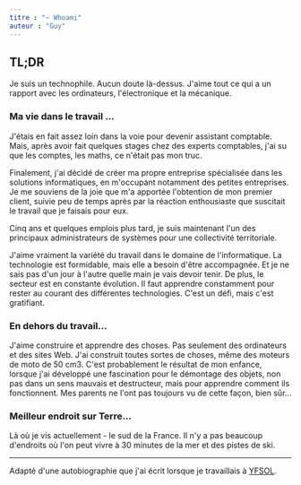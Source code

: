 ```yaml
---
titre : "~ Whoami"
auteur : "Guy"
---
```



## TL;DR

Je suis un technophile. Aucun doute là-dessus. J'aime tout ce qui a un rapport avec les ordinateurs, l'électronique et la mécanique.

### Ma vie dans le travail ...

J'étais en fait assez loin dans la voie pour devenir assistant comptable. Mais, après avoir fait quelques stages chez des experts comptables, j'ai su que les comptes, les maths, ce n'était pas mon truc.

Finalement, j'ai décidé de créer ma propre entreprise spécialisée dans les solutions informatiques, en m'occupant notamment des petites entreprises. Je me souviens de la joie que m'a apportée l'obtention de mon premier client, suivie peu de temps après par la réaction enthousiaste que suscitait le travail que je faisais pour eux.

Cinq ans et quelques emplois plus tard, je suis maintenant l'un des principaux administrateurs de systèmes pour une collectivité territoriale.

J'aime vraiment la variété du travail dans le domaine de l'informatique. La technologie est formidable, mais elle a besoin d'être accompagnée. Et je ne sais pas d'un jour à l'autre quelle main je vais devoir tenir. De plus, le secteur est en constante évolution. Il faut apprendre constamment pour rester au courant des différentes technologies. C'est un défi, mais c'est gratifiant.

### En dehors du travail...

J'aime construire et apprendre des choses. Pas seulement des ordinateurs et des sites Web. J'ai construit toutes sortes de choses, même des moteurs de moto de 50 cm3. C'est probablement le résultat de mon enfance, lorsque j'ai développé une fascination pour le démontage des objets, non pas dans un sens mauvais et destructeur, mais pour apprendre comment ils fonctionnent. Mes parents ne l'ont pas toujours vu de cette façon, bien sûr...

### Meilleur endroit sur Terre...

Là où je vis actuellement - le sud de la France. Il n'y a pas beaucoup d'endroits où l'on peut vivre à 30 minutes de la mer et des pistes de ski.

----
Adapté d'une autobiographie que j'ai écrit lorsque je travaillais à [YFSOL](https://yfsol.com).